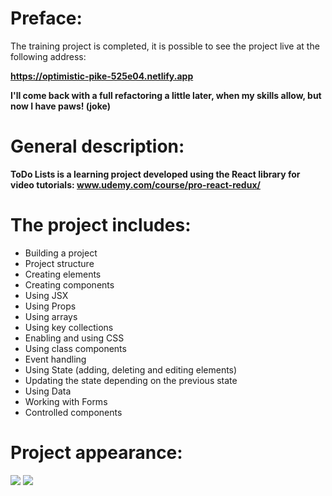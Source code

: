 # Preface:

The training project is completed, it is possible to see the project live at the following address:

**https://optimistic-pike-525e04.netlify.app**

**I'll come back with a full refactoring a little later, when my skills allow, but now I have paws! (joke)**

# General description:

**ToDo Lists is a learning project developed using the React library for video tutorials: www.udemy.com/course/pro-react-redux/**

# The project includes:
- Building a project
- Project structure
- Creating elements
- Creating components
- Using JSX
- Using Props
- Using arrays
- Using key collections
- Enabling and using CSS
- Using class components
- Event handling
- Using State (adding, deleting and editing elements)
- Updating the state depending on the previous state
- Using Data
- Working with Forms
- Controlled components

# Project appearance:
<img src="https://i.imgur.com/eYaa0tj.jpg"/>
<img src="https://i.imgur.com/NFfYEP7.jpg"/>
